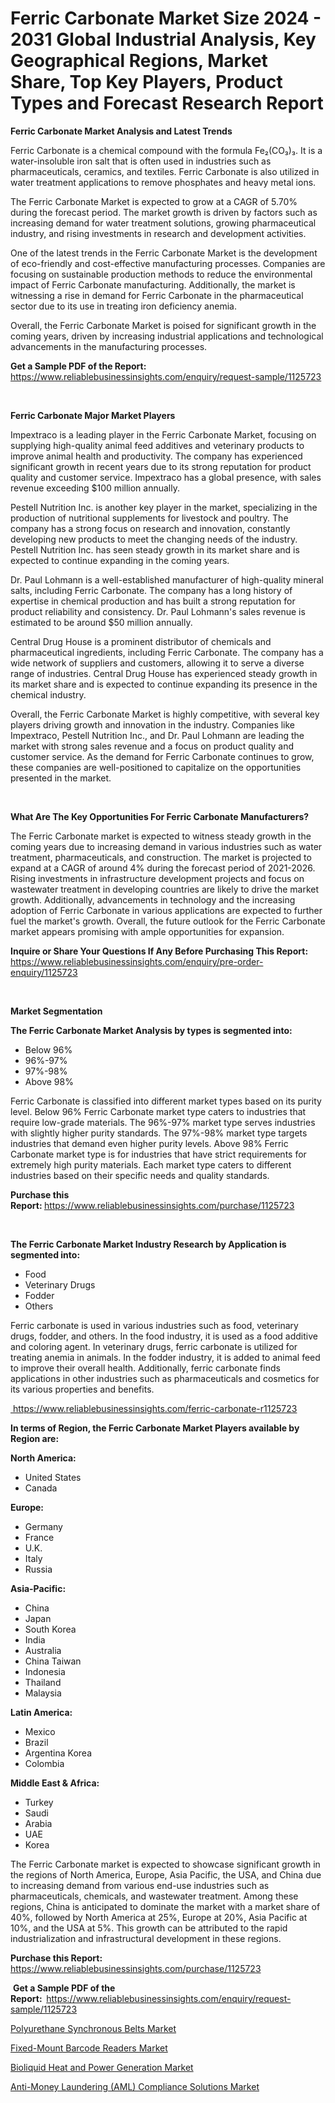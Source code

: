<p><h1>Ferric Carbonate Market Size 2024 - 2031 Global Industrial Analysis, Key Geographical Regions, Market Share, Top Key Players, Product Types and Forecast Research Report</h1></p><p><strong>Ferric Carbonate Market Analysis and Latest Trends</strong></p>
<p><p>Ferric Carbonate is a chemical compound with the formula Fe₂(CO₃)₃. It is a water-insoluble iron salt that is often used in industries such as pharmaceuticals, ceramics, and textiles. Ferric Carbonate is also utilized in water treatment applications to remove phosphates and heavy metal ions.</p><p>The Ferric Carbonate Market is expected to grow at a CAGR of 5.70% during the forecast period. The market growth is driven by factors such as increasing demand for water treatment solutions, growing pharmaceutical industry, and rising investments in research and development activities.</p><p>One of the latest trends in the Ferric Carbonate Market is the development of eco-friendly and cost-effective manufacturing processes. Companies are focusing on sustainable production methods to reduce the environmental impact of Ferric Carbonate manufacturing. Additionally, the market is witnessing a rise in demand for Ferric Carbonate in the pharmaceutical sector due to its use in treating iron deficiency anemia.</p><p>Overall, the Ferric Carbonate Market is poised for significant growth in the coming years, driven by increasing industrial applications and technological advancements in the manufacturing processes.</p></p>
<p><strong>Get a Sample PDF of the Report:&nbsp;</strong> <a href="https://www.reliablebusinessinsights.com/enquiry/request-sample/1125723">https://www.reliablebusinessinsights.com/enquiry/request-sample/1125723</a></p>
<p>&nbsp;</p>
<p><strong>Ferric Carbonate Major Market Players</strong></p>
<p><p>Impextraco is a leading player in the Ferric Carbonate Market, focusing on supplying high-quality animal feed additives and veterinary products to improve animal health and productivity. The company has experienced significant growth in recent years due to its strong reputation for product quality and customer service. Impextraco has a global presence, with sales revenue exceeding $100 million annually.</p><p>Pestell Nutrition Inc. is another key player in the market, specializing in the production of nutritional supplements for livestock and poultry. The company has a strong focus on research and innovation, constantly developing new products to meet the changing needs of the industry. Pestell Nutrition Inc. has seen steady growth in its market share and is expected to continue expanding in the coming years.</p><p>Dr. Paul Lohmann is a well-established manufacturer of high-quality mineral salts, including Ferric Carbonate. The company has a long history of expertise in chemical production and has built a strong reputation for product reliability and consistency. Dr. Paul Lohmann's sales revenue is estimated to be around $50 million annually.</p><p>Central Drug House is a prominent distributor of chemicals and pharmaceutical ingredients, including Ferric Carbonate. The company has a wide network of suppliers and customers, allowing it to serve a diverse range of industries. Central Drug House has experienced steady growth in its market share and is expected to continue expanding its presence in the chemical industry.</p><p>Overall, the Ferric Carbonate Market is highly competitive, with several key players driving growth and innovation in the industry. Companies like Impextraco, Pestell Nutrition Inc., and Dr. Paul Lohmann are leading the market with strong sales revenue and a focus on product quality and customer service. As the demand for Ferric Carbonate continues to grow, these companies are well-positioned to capitalize on the opportunities presented in the market.</p></p>
<p>&nbsp;</p>
<p><strong>What Are The Key Opportunities For Ferric Carbonate Manufacturers?</strong></p>
<p><p>The Ferric Carbonate market is expected to witness steady growth in the coming years due to increasing demand in various industries such as water treatment, pharmaceuticals, and construction. The market is projected to expand at a CAGR of around 4% during the forecast period of 2021-2026. Rising investments in infrastructure development projects and focus on wastewater treatment in developing countries are likely to drive the market growth. Additionally, advancements in technology and the increasing adoption of Ferric Carbonate in various applications are expected to further fuel the market's growth. Overall, the future outlook for the Ferric Carbonate market appears promising with ample opportunities for expansion.</p></p>
<p><strong>Inquire or Share Your Questions If Any Before Purchasing This Report:</strong> <a href="https://www.reliablebusinessinsights.com/enquiry/pre-order-enquiry/1125723">https://www.reliablebusinessinsights.com/enquiry/pre-order-enquiry/1125723</a></p>
<p>&nbsp;</p>
<p><strong>Market Segmentation</strong></p>
<p><strong>The Ferric Carbonate Market Analysis by types is segmented into:</strong></p>
<p><ul><li>Below 96%</li><li>96%-97%</li><li>97%-98%</li><li>Above 98%</li></ul></p>
<p><p>Ferric Carbonate is classified into different market types based on its purity level. Below 96% Ferric Carbonate market type caters to industries that require low-grade materials. The 96%-97% market type serves industries with slightly higher purity standards. The 97%-98% market type targets industries that demand even higher purity levels. Above 98% Ferric Carbonate market type is for industries that have strict requirements for extremely high purity materials. Each market type caters to different industries based on their specific needs and quality standards.</p></p>
<p><strong>Purchase this Report:&nbsp;</strong><a href="https://www.reliablebusinessinsights.com/purchase/1125723">https://www.reliablebusinessinsights.com/purchase/1125723</a></p>
<p>&nbsp;</p>
<p><strong>The Ferric Carbonate Market Industry Research by Application is segmented into:</strong></p>
<p><ul><li>Food</li><li>Veterinary Drugs</li><li>Fodder</li><li>Others</li></ul></p>
<p><p>Ferric carbonate is used in various industries such as food, veterinary drugs, fodder, and others. In the food industry, it is used as a food additive and coloring agent. In veterinary drugs, ferric carbonate is utilized for treating anemia in animals. In the fodder industry, it is added to animal feed to improve their overall health. Additionally, ferric carbonate finds applications in other industries such as pharmaceuticals and cosmetics for its various properties and benefits.</p></p>
<p><a href="https://www.reliablebusinessinsights.com/ferric-carbonate-r1125723">&nbsp;https://www.reliablebusinessinsights.com/ferric-carbonate-r1125723</a></p>
<p><strong>In terms of Region, the Ferric Carbonate Market Players available by Region are:</strong></p>
<p>
    <p> <strong> North America: </strong>
        <ul>
            <li>United States</li>
            <li>Canada</li>
        </ul>
        </p> 
    <p> <strong> Europe: </strong>
        <ul>
            <li>Germany</li>
            <li>France</li>
            <li>U.K.</li>
            <li>Italy</li>
            <li>Russia</li>
        </ul>
        </p> 
    <p> <strong> Asia-Pacific: </strong>
        <ul>
            <li>China</li>
            <li>Japan</li>
            <li>South Korea</li>
            <li>India</li>
            <li>Australia</li>
            <li>China Taiwan</li>
            <li>Indonesia</li>
            <li>Thailand</li>
            <li>Malaysia</li>
        </ul>
        </p> 
    <p> <strong> Latin America: </strong>
        <ul>
            <li>Mexico</li>
            <li>Brazil</li>
            <li>Argentina Korea</li>
            <li>Colombia</li>
        </ul>
        </p> 
    <p> <strong> Middle East & Africa: </strong>
        <ul>
            <li>Turkey</li>
            <li>Saudi</li>
            <li>Arabia</li>
            <li>UAE</li>
            <li>Korea</li>
        </ul>
    </p>
    </p>
<p><p>The Ferric Carbonate market is expected to showcase significant growth in the regions of North America, Europe, Asia Pacific, the USA, and China due to increasing demand from various end-use industries such as pharmaceuticals, chemicals, and wastewater treatment. Among these regions, China is anticipated to dominate the market with a market share of 40%, followed by North America at 25%, Europe at 20%, Asia Pacific at 10%, and the USA at 5%. This growth can be attributed to the rapid industrialization and infrastructural development in these regions.</p></p>
<p><strong>Purchase this Report: </strong><a href="https://www.reliablebusinessinsights.com/purchase/1125723">https://www.reliablebusinessinsights.com/purchase/1125723</a></p>
<p>&nbsp;<strong>Get a Sample PDF of the Report:&nbsp;&nbsp;</strong><a href="https://www.reliablebusinessinsights.com/enquiry/request-sample/1125723">https://www.reliablebusinessinsights.com/enquiry/request-sample/1125723</a></p>
<p><strong></strong></p>
<p><p><a href="https://github.com/kumertitash/Market-Research-Report-List-1/blob/main/polyurethane-synchronous-belts-market.md">Polyurethane Synchronous Belts Market</a></p><p><a href="https://github.com/dancokkoe288/Market-Research-Report-List-1/blob/main/fixed-mount-barcode-readers-market.md">Fixed-Mount Barcode Readers Market</a></p><p><a href="https://medium.com/@kaitlynkristyfj13/market-forecast-global-bioliquid-heat-and-power-generation-trends-and-impact-analysis-2024-d618622d831d">Bioliquid Heat and Power Generation Market</a></p><p><a href="https://medium.com/@chellamarie1961/anti-money-laundering-aml-compliance-solutions-market-size-growth-trends-statistics-95fd40840a6e">Anti-Money Laundering (AML) Compliance Solutions Market</a></p></p>